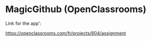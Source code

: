 # MagicGithub (OpenClassrooms)
Link for the app':

https://openclassrooms.com/fr/projects/604/assignment
